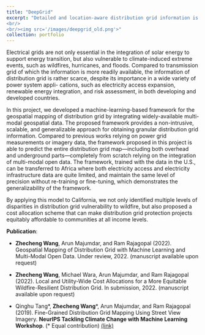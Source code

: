 ```yaml
---
title: "DeepGrid"
excerpt: "Detailed and location-aware distribution grid information is a prerequisite for various power system applications such as renewable energy integration, wildfire risk assessment, and infrastructure planning. However, a generalizable and scalable approach to obtain such information is still lacking. In this project, we developed a machine-learning-based framework to map both overhead and underground distribution grids using widely-available multi-modal data including street view images, road networks, and building maps. It is developed with the data in the U.S. but can be directly transferred to Africa without any re-training or fine-tuning. By applying this model to California, we not only identified multiple levels of disparities in distribution grid vulnerability to wildfire, but also proposed a cost allocation scheme that can make distribution grid protection projects equitably affordable to communities at all income levels.
<br/>
<br/><img src='/images/deepgrid_old.png'>"
collection: portfolio
---
```


Electrical grids are not only essential in the integration of solar energy to support energy transition, but also vulnerable to climate-induced extreme events, such as wildfires, hurricanes, and floods. Compared to transmission grid of which the information is more readily available, the information of distribution grid is rather scarce, despite its importance in a wide variety of power system appli- cations, such as electricity access expansion, renewable energy integration, and risk assessment, in both developing and developed countries.
 
In this project, we developed a machine-learning-based framework for the geospatial mapping of distribution grid by integrating widely-available multi-modal geospatial data. The proposed framework provides a non-intrusive, scalable, and generalizable approach for obtaining granular distribution grid information. Compared to previous works relying on power grid measurements or imagery data, the framework proposed in this project is able to predict the entire distribution grid map—including both overhead and underground parts—completely from scratch relying on the integration of multi-modal open data. The framework, trained with the data in the U.S., can be transferred to Africa where both electricity access and electricity infrastructure data are quite limited, and maintain the same level of precision without re-training or fine-tuning, which demonstrates the generalizability of the framework. 

By applying this model to California, we not only identified multiple levels of disparities in distribution grid vulnerability to wildfire, but also proposed a cost allocation scheme that can make distribution grid protection projects equitably affordable to communities at all income levels.

**Publication**:

* **Zhecheng Wang**, Arun Majumdar, and Ram Rajagopal (2022). 
Geospatial Mapping of Distribution Grid with Machine Learning and Multi-Modal Open Data. 
Under review, 2022. 
(manuscript available upon request)

* **Zhecheng Wang**, Michael Wara, Arun Majumdar, and Ram Rajagopal (2022). 
Local and Utility-Wide Cost Allocations for a More Equitable Wildfire-Resilient Distribution Grid. 
 In submission, 2022. 
(manuscript available upon request)
    
* Qinghu Tang\*, **Zhecheng Wang**\*, Arun Majumdar, and Ram Rajagopal (2019). 
Fine-Grained Distribution Grid Mapping Using Street View Imagery.
**NeurIPS Tackling Climate Change with Machine Learning Workshop**. (\* Equal contribution)
[(link)](https://www.climatechange.ai/papers/neurips2019/31/paper.pdf)